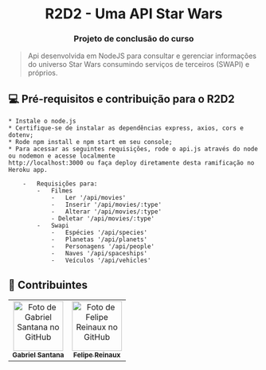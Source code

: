 <center><h1> R2D2 - Uma API Star Wars</h1> </center>

<center><h3> Projeto de conclusão do curso</h3> </center>



> Api desenvolvida em NodeJS para consultar e gerenciar informações do universo Star Wars consumindo serviços de terceiros (SWAPI) e próprios.



## 💻 Pré-requisitos e contribuição para o R2D2

	* Instale o node.js
	* Certifique-se de instalar as dependências express, axios, cors e dotenv;
	* Rode npm install e npm start em seu console;
	* Para acessar as seguintes requisições, rode o api.js através do node ou nodemon e acesse localmente
	http://localhost:3000 ou faça deploy diretamente desta ramificação no Heroku app.
	
		-	Requisições para:
			-	Filmes 
				-	Ler '/api/movies'
				-	Inserir '/api/movies/:type'
				-	Alterar '/api/movies/:type'
				- Deletar '/api/movies/:type'
			-	Swapi
				-	Espécies '/api/species'
				-	Planetas '/api/planets'
				-	Personagens '/api/people'
				-	Naves '/api/spaceships'
				-	Veículos '/api/vehicles'

## 🤝 Contribuintes

<table>
  <tr>
    <td align="center">
      <a href="#">
        <img src="https://avatars.githubusercontent.com/u/95108239?v=4" width="100px;" alt="Foto de Gabriel Santana no GitHub"/><br>
        <sub>
          <b>Gabriel Santana</b>
        </sub>
      </a>
    </td>
    <td align="center">
      <a href="#">
        <img src="https://avatars.githubusercontent.com/u/40035984?v=4" width="100px;" alt="Foto de Felipe Reinaux no GitHub"/><br>
        <sub>
          <b>Felipe Reinaux</b>
        </sub>
      </a>
    </td>
  </tr>
</table>

